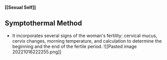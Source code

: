 **[[Sexual Self]]**

## Symptothermal Method
- It incorporates several signs of the woman's fertility: cervical mucus, cervix changes, morning temperature, and calculation to determine the beginning and the end of the fertile period. ![[Pasted image 20221016222255.png]]